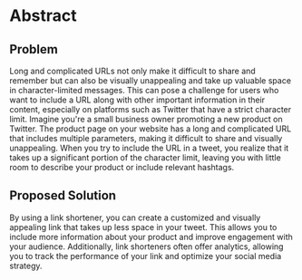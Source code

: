 # Abstract
## Problem
Long and complicated URLs not only make it difficult to share and remember but can also be visually unappealing and take up valuable space in character-limited messages. This can pose a challenge for users who want to include a URL along with other important information in their content, especially on platforms such as Twitter that have a strict character limit.
Imagine you're a small business owner promoting a new product on Twitter. The product page on your website has a long and complicated URL that includes multiple parameters, making it difficult to share and visually unappealing. When you try to include the URL in a tweet, you realize that it takes up a significant portion of the character limit, leaving you with little room to describe your product or include relevant hashtags.

## Proposed Solution
By using a link shortener, you can create a customized and visually appealing link that takes up less space in your tweet. This allows you to include more information about your product and improve engagement with your audience. Additionally, link shorteners often offer analytics, allowing you to track the performance of your link and optimize your social media strategy.